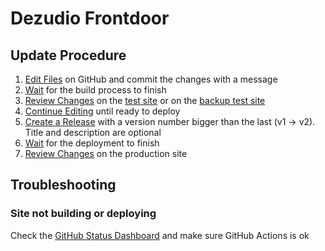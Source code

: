 # Dezudio Frontdoor

## Update Procedure
1. [Edit Files](https://github.com/Dezudio/dezudio-website/tree/main/src) on GitHub and commit the changes with a message
1. [Wait](https://github.com/Dezudio/dezudio-website/actions/workflows/build.yml) for the build process to finish
1. [Review Changes](https://test.dezudio.com) on the [test site](https://test.dezudio.com) or on the [backup test site](https://dezudio.netlify.app)
1. [Continue Editing](https://github.com/Dezudio/dezudio-website/tree/main/src) until ready to deploy
1. [Create a Release](https://github.com/Dezudio/dezudio-website/releases/new) with a version number bigger than the last (v1 -> v2). Title and description are optional
1. [Wait](https://github.com/Dezudio/dezudio-website/actions/workflows/deploy.yml) for the deployment to finish
1. [Review Changes](https://www.dezudio.com) on the production site

## Troubleshooting
### Site not building or deploying
Check the [GitHub Status Dashboard](https://www.githubstatus.com/) and make sure GitHub Actions is ok
